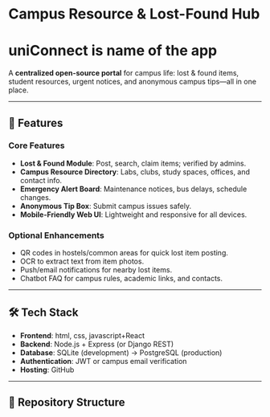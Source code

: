 # Campus Resource & Lost-Found Hub
# uniConnect is name of the app 

A **centralized open-source portal** for campus life: lost & found items, student resources, urgent notices, and anonymous campus tips—all in one place.

---

## 🚀 Features

### Core Features
- **Lost & Found Module**: Post, search, claim items; verified by admins.
- **Campus Resource Directory**: Labs, clubs, study spaces, offices, and contact info.
- **Emergency Alert Board**: Maintenance notices, bus delays, schedule changes.
- **Anonymous Tip Box**: Submit campus issues safely.
- **Mobile-Friendly Web UI**: Lightweight and responsive for all devices.

### Optional Enhancements
- QR codes in hostels/common areas for quick lost item posting.
- OCR to extract text from item photos.
- Push/email notifications for nearby lost items.
- Chatbot FAQ for campus rules, academic links, and contacts.

---

## 🛠 Tech Stack

- **Frontend**: html, css, javascript+React 
- **Backend**: Node.js + Express (or Django REST)
- **Database**: SQLite (development) → PostgreSQL (production)
- **Authentication**: JWT or campus email verification
- **Hosting**: GitHub 

---

## 📁 Repository Structure

